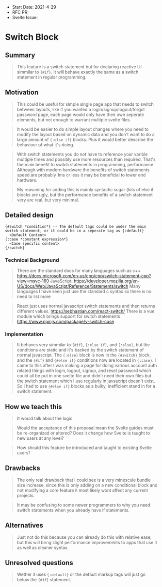 - Start Date: 2021-4-29
- RFC PR: 
- Svelte Issue: 

# Switch Block

## Summary

> This feature is a switch statement but for declaring reactive UI simmilar to `{#if}`.
> It will behave exactly the same as a switch statement in regular programming.

## Motivation

> This could be useful for simple single page app that needs to switch between layouts,
> like if you wanted a login/signup/logout/forgot password page, each page would only
> have their own seperate elements, but not enough to warrant multiple svelte files.

> It would be easier to do simple layout changes where you need to modify the layout
> based on dynamic data and you don't want to do a large amount of `{:else if}`
> blocks. Plus it would better describe the behaviour of what it's doing.

> With switch statements you do not have to reference your varible multiple times
> and possibly use more resources than required. That's the main benefit to
> switch statements in programming, performance. Although with modern hardware the
> benefits of switch statements speed are probably 1ms or less it may be beneficial
> to lower end hardware.

> My reasoning for adding this is mainly syntactic sugar (lots of else if blocks are ugly, 
> but the performance benefits of a switch statement very are real, but very minimal.

## Detailed design
```
{#switch *condition*} -- The default tags could be under the main switch statement, or it could be in a seperate tag as {:default}
  <Default Content>
{:case *constant expression*}
  <Case specific content>
{/switch}
```

### Technical Background

> There are the standard docs for many languages such as 
> c++ https://docs.microsoft.com/en-us/cpp/cpp/switch-statement-cpp?view=msvc-160
> JavaScript: https://developer.mozilla.org/en-US/docs/Web/JavaScript/Reference/Statements/switch
> Many languages I have seen just use the standard c syntax so there is no need to list more

> React just uses normal javascript switch statements and then returns different values. https://sebhastian.com/react-switch/
> There is a vue module which brings support for switch statements https://www.npmjs.com/package/v-switch-case

### Implementation

> It behaves very simmilar to `{#if}`, `{:else if}`, and `{:else}`, but
> the conditions are static and it's backed by the switch statement of normal javascript.
> The `{:else}` block is now in the `{#switch}` block, and the `{#if}` and `{#else if}`
> conditions now are located in `{:case}`. I came to this after I was making a page
> for doing various account auth related things with login, logout, signup, and reset password
> which could all be put in one svelte file and didn't need their own files but the switch
> statement which I use regularly in javsacript doesn't exist. So I had to use `{#else if}` blocks
> as a bulky, inefficient stand in for a switch statement.

## How we teach this

> It would talk about the logic

> Would the acceptance of this proposal mean the Svelte guides must be
re-organized or altered? Does it change how Svelte is taught to new users
at any level?

> How should this feature be introduced and taught to existing Svelte
users?

## Drawbacks

> The only real drawback that I could see is a very minescule bundle size increase,
> since this is only adding on a new conditional block and not modifying a core feature
> it most likely wont affect any current projects.

> It may be confusing to some newer programmers to why you need switch statements when you
> already have if statements.

## Alternatives

> Just not do this because you can already do this with relative ease, but this will
> bring slight performance improvements to apps that use it as well as cleaner syntax.

## Unresolved questions

> Wether it uses `{:default}` or the default markup tags will just go below the `{#if}` statement.
